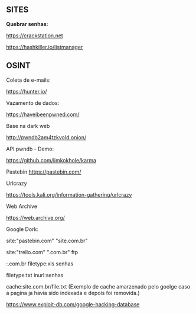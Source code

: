 ## SITES 


**Quebrar senhas:**

https://crackstation.net

https://hashkiller.io/listmanager

## OSINT

Coleta de e-mails:

https://hunter.io/

Vazamento de dados:

https://haveibeenpwned.com/

Base na dark web

http://pwndb2am4tzkvold.onion/

API pwndb - Demo:

https://github.com/limkokhole/karma

Pastebin
https://pastebin.com/

Urlcrazy

https://tools.kali.org/information-gathering/urlcrazy

Web Archive

https://web.archive.org/


Google Dork:

site:"pastebin.com" "site.com.br"

site:"trello.com" ".com.br" ftp

:.com.br filetype:xls senhas

filetype:txt inurl:senhas

cache:site.com.br/file.txt  (Exemplo de cache amarzenado pelo goolge caso a pagina ja havia sido indexada e depois foi removida.)

https://www.exploit-db.com/google-hacking-database


